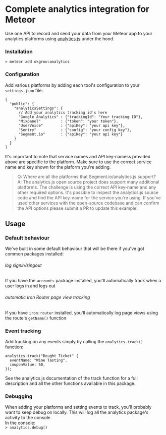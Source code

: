 # Complete analytics integration for Meteor
Use one API to record and send your data from your Meteor app to your analytics platforms using [analytics.js](https://segment.com/docs/libraries/analytics.js/) under the hood. 

### Installation

`> meteor add okgrow:analytics`

### Configuration

Add various platforms by adding each tool's configuration to your `settings.json` file:

```
{
  "public": {
    "analyticsSettings": {
      // Add your analytics tracking id's here
      "Google Analytics" : {"trackingId": "Your tracking ID"},
      "Mixpanel"         : {"token": "your token"},
      "UserVoice"        : {"apiKey": "your api key"},
      "Sentry"           : {"config": "your config key"},
      "Segment.io"       : {"apiKey": "your api key"}
    }
  }
}
```

It's important to note that service names and API key-namess provided above are specific to the platform. Make sure to use the correct service name and key shown for the plaform you're adding.

> Q: Where are all the platforms that Segment.io/analytics.js support?  
A: The analytics.js open source project does support many additional platforms. The challenge is using the correct API key-name and any other required options. It's possible to inspect the analytics.js source code and find the API key-name for the service you're using. If you've used other services with the open-source codebase and can confirm the API options please submit a PR to update this example! 

## Usage

### Default behaviour

We've built in some default behaviour that will be there if you've got common packages installed:

###### log signin/singout  
If you have the `accounts` package installed, you'll automatically track when a user logs in and logs out

###### automatic Iron Router page view tracking  
If you have `iron:router` installed, you'll automatically log page views using the route's `getName()` function

### Event tracking

Add tracking on any events simply by calling the `analytics.track()` function:

```
analytics.track("Bought Ticket" {
  eventName: "Wine Tasting",
  couponValue: 50,
});
```

See the analytics.js documentation of the track function for a full description and all the other functions available in this package.

### Debugging

When adding your platforms and setting events to track, you'll probably want to keep debug on locally. This will log all the analytics package's activity to the console.  
In the console:  
`> analytics.debug()`
